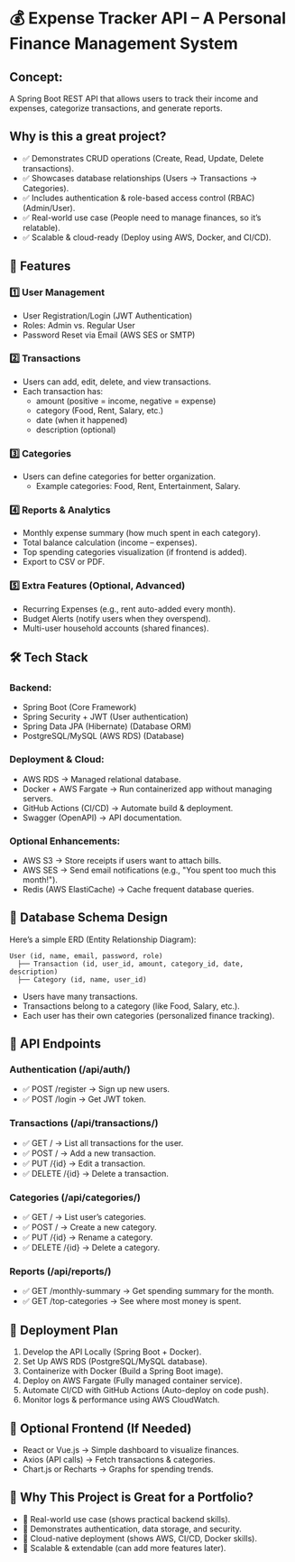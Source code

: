 # 💰 Expense Tracker API – A Personal Finance Management System

## Concept:
A Spring Boot REST API that allows users to track their income and expenses, categorize transactions, and generate reports.

## Why is this a great project?
- ✅ Demonstrates CRUD operations (Create, Read, Update, Delete transactions).
- ✅ Showcases database relationships (Users → Transactions → Categories).
- ✅ Includes authentication & role-based access control (RBAC) (Admin/User).
- ✅ Real-world use case (People need to manage finances, so it’s relatable).
- ✅ Scalable & cloud-ready (Deploy using AWS, Docker, and CI/CD).

## 🚀 Features

### 1️⃣ User Management
- User Registration/Login (JWT Authentication)
- Roles: Admin vs. Regular User
- Password Reset via Email (AWS SES or SMTP)

### 2️⃣ Transactions
- Users can add, edit, delete, and view transactions.
- Each transaction has:
  - amount (positive = income, negative = expense)
  - category (Food, Rent, Salary, etc.)
  - date (when it happened)
  - description (optional)

### 3️⃣ Categories
- Users can define categories for better organization.
  - Example categories: Food, Rent, Entertainment, Salary.

### 4️⃣ Reports & Analytics
- Monthly expense summary (how much spent in each category).
- Total balance calculation (income – expenses).
- Top spending categories visualization (if frontend is added).
- Export to CSV or PDF.

### 5️⃣ Extra Features (Optional, Advanced)
- Recurring Expenses (e.g., rent auto-added every month).
- Budget Alerts (notify users when they overspend).
- Multi-user household accounts (shared finances).

## 🛠️ Tech Stack

### Backend:
- Spring Boot (Core Framework)
- Spring Security + JWT (User authentication)
- Spring Data JPA (Hibernate) (Database ORM)
- PostgreSQL/MySQL (AWS RDS) (Database)

### Deployment & Cloud:
- AWS RDS → Managed relational database.
- Docker + AWS Fargate → Run containerized app without managing servers.
- GitHub Actions (CI/CD) → Automate build & deployment.
- Swagger (OpenAPI) → API documentation.

### Optional Enhancements:
- AWS S3 → Store receipts if users want to attach bills.
- AWS SES → Send email notifications (e.g., "You spent too much this month!").
- Redis (AWS ElastiCache) → Cache frequent database queries.

## 💾 Database Schema Design

Here’s a simple ERD (Entity Relationship Diagram):

```
User (id, name, email, password, role)
  ├── Transaction (id, user_id, amount, category_id, date, description)
  ├── Category (id, name, user_id)
```

- Users have many transactions.
- Transactions belong to a category (like Food, Salary, etc.).
- Each user has their own categories (personalized finance tracking).

## 📡 API Endpoints

### Authentication (/api/auth/)
- ✅ POST /register → Sign up new users.
- ✅ POST /login → Get JWT token.

### Transactions (/api/transactions/)
- ✅ GET / → List all transactions for the user.
- ✅ POST / → Add a new transaction.
- ✅ PUT /{id} → Edit a transaction.
- ✅ DELETE /{id} → Delete a transaction.

### Categories (/api/categories/)
- ✅ GET / → List user’s categories.
- ✅ POST / → Create a new category.
- ✅ PUT /{id} → Rename a category.
- ✅ DELETE /{id} → Delete a category.

### Reports (/api/reports/)
- ✅ GET /monthly-summary → Get spending summary for the month.
- ✅ GET /top-categories → See where most money is spent.

## 🚀 Deployment Plan

1. Develop the API Locally (Spring Boot + Docker).
2. Set Up AWS RDS (PostgreSQL/MySQL database).
3. Containerize with Docker (Build a Spring Boot image).
4. Deploy on AWS Fargate (Fully managed container service).
5. Automate CI/CD with GitHub Actions (Auto-deploy on code push).
6. Monitor logs & performance using AWS CloudWatch.

## 🎨 Optional Frontend (If Needed)

- React or Vue.js → Simple dashboard to visualize finances.
- Axios (API calls) → Fetch transactions & categories.
- Chart.js or Recharts → Graphs for spending trends.

## 📌 Why This Project is Great for a Portfolio?

- 🎯 Real-world use case (shows practical backend skills).
- 🎯 Demonstrates authentication, data storage, and security.
- 🎯 Cloud-native deployment (shows AWS, CI/CD, Docker skills).
- 🎯 Scalable & extendable (can add more features later).